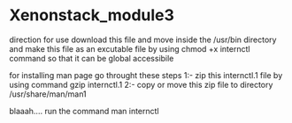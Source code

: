 # Xenonstack_module3


direction for use
download this file and move inside the /usr/bin directory
and make this file as an excutable file by using chmod +x internctl command
so that it can be global accessibile 


for installing man page go throught these steps
1:- zip this internctl.1 file by using command gzip internctl.1
2:- copy or move this zip file to directory /usr/share/man/man1

blaaah....
run the command
man internctl

